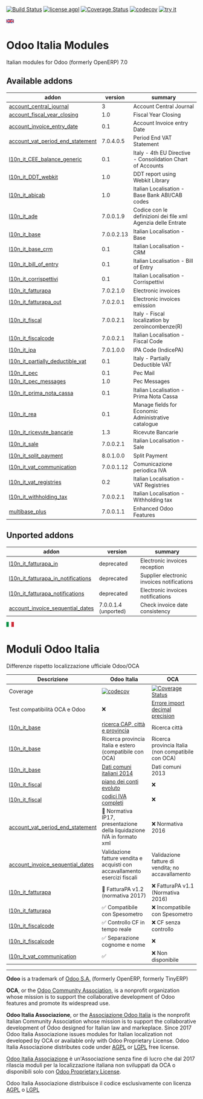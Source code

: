 [![Build Status](https://travis-ci.org/Odoo-Italia-Associazione/l10n-italy.svg?branch=7.0)](https://travis-ci.org/Odoo-Italia-Associazione/l10n-italy)
[![license agpl](https://img.shields.io/badge/licence-AGPL--3-blue.svg)](http://www.gnu.org/licenses/agpl-3.0.html)
[![Coverage Status](https://coveralls.io/repos/github/Odoo-Italia-Associazione/l10n-italy/badge.svg?branch=7.0)](https://coveralls.io/github/Odoo-Italia-Associazione/l10n-italy?branch=7.0)
[![codecov](https://codecov.io/gh/Odoo-Italia-Associazione/l10n-italy/branch/7.0/graph/badge.svg)](https://codecov.io/gh/Odoo-Italia-Associazione/l10n-italy/branch/7.0)
[![try it](http://www.zeroincombenze.it/wp-content/uploads/ci-ct/prd/button-try-it-7.svg)](https://erp7.zeroincombenze.it)


[![en](https://github.com/zeroincombenze/grymb/blob/master/flags/en_US.png)](https://www.facebook.com/groups/openerp.italia/)

Odoo Italia Modules
===================

Italian modules for Odoo (formerly OpenERP) 7.0


[//]: # (addons)


Available addons
----------------
addon | version | summary
--- | --- | ---
[account_central_journal](account_central_journal/) | 3 | Account Central Journal
[account_fiscal_year_closing](account_fiscal_year_closing/) | 1.0 | Fiscal Year Closing
[account_invoice_entry_date](account_invoice_entry_date/) | 0.1 | Account Invoice entry Date
[account_vat_period_end_statement](account_vat_period_end_statement/) | 7.0.4.0.5 | Period End VAT Statement
[l10n_it_CEE_balance_generic](l10n_it_CEE_balance_generic/) | 0.1 | Italy - 4th EU Directive - Consolidation Chart of Accounts
[l10n_it_DDT_webkit](l10n_it_DDT_webkit/) | 1.0 | DDT report using Webkit Library
[l10n_it_abicab](l10n_it_abicab/) | 1.0 | Italian Localisation - Base Bank ABI/CAB codes
[l10n_it_ade](l10n_it_ade/) | 7.0.0.1.9 | Codice con le definizioni dei file xml Agenzia delle Entrate
[l10n_it_base](l10n_it_base/) | 7.0.0.2.13 | Italian Localisation - Base
[l10n_it_base_crm](l10n_it_base_crm/) | 0.1 | Italian Localisation - CRM
[l10n_it_bill_of_entry](l10n_it_bill_of_entry/) | 0.1 | Italian Localisation - Bill of Entry
[l10n_it_corrispettivi](l10n_it_corrispettivi/) | 0.1 | Italian Localisation - Corrispettivi
[l10n_it_fatturapa](l10n_it_fatturapa/) | 7.0.2.1.0 | Electronic invoices
[l10n_it_fatturapa_out](l10n_it_fatturapa_out/) | 7.0.2.0.1 | Electronic invoices emission
[l10n_it_fiscal](l10n_it_fiscal/) | 7.0.0.2.1 | Italy - Fiscal localization by zeroincombenze(R)
[l10n_it_fiscalcode](l10n_it_fiscalcode/) | 7.0.0.2.1 | Italian Localisation - Fiscal Code
[l10n_it_ipa](l10n_it_ipa/) | 7.0.1.0.0 | IPA Code (IndicePA)
[l10n_it_partially_deductible_vat](l10n_it_partially_deductible_vat/) | 0.1 | Italy - Partially Deductible VAT
[l10n_it_pec](l10n_it_pec/) | 0.1 | Pec Mail
[l10n_it_pec_messages](l10n_it_pec_messages/) | 1.0 | Pec Messages
[l10n_it_prima_nota_cassa](l10n_it_prima_nota_cassa/) | 0.1 | Italian Localisation - Prima Nota Cassa
[l10n_it_rea](l10n_it_rea/) | 0.1 | Manage fields for Economic Administrative catalogue
[l10n_it_ricevute_bancarie](l10n_it_ricevute_bancarie/) | 1.3 | Ricevute Bancarie
[l10n_it_sale](l10n_it_sale/) | 7.0.0.2.1 | Italian Localisation - Sale
[l10n_it_split_payment](l10n_it_split_payment/) | 8.0.1.0.0 | Split Payment
[l10n_it_vat_communication](l10n_it_vat_communication/) | 7.0.0.1.12 | Comunicazione periodica IVA
[l10n_it_vat_registries](l10n_it_vat_registries/) | 0.2 | Italian Localisation - VAT Registries
[l10n_it_withholding_tax](l10n_it_withholding_tax/) | 7.0.0.2.1 | Italian Localisation - Withholding tax
[multibase_plus](multibase_plus/) | 7.0.0.1.1 | Enhanced Odoo Features


Unported addons
---------------
addon | version | summary
--- | --- | ---
[l10n_it_fatturapa_in](__unported__/l10n_it_fatturapa_in/) | deprecated | Electronic invoices reception
[l10n_it_fatturapa_in_notifications](__unported__/l10n_it_fatturapa_in_notifications/) | deprecated | Supplier electronic invoices notifications
[l10n_it_fatturapa_notifications](__unported__/l10n_it_fatturapa_notifications/) | deprecated | Electronic invoices notifications
[account_invoice_sequential_dates](account_invoice_sequential_dates/) | 7.0.0.1.4 (unported) | Check invoice date consistency

[//]: # (end addons)


[![it](https://github.com/zeroincombenze/grymb/blob/master/flags/it_IT.png)](https://www.facebook.com/groups/openerp.italia/)

Moduli Odoo Italia
==================

Differenze rispetto localizzazione ufficiale Odoo/OCA

Descrizione | Odoo Italia | OCA
--- | --- | ---
Coverage |  [![codecov](https://codecov.io/gh/Odoo-Italia-Associazione/l10n-italy/branch/7.0/graph/badge.svg)](https://codecov.io/gh/Odoo-Italia-Associazione/l10n-italy/branch/7.0) | [![Coverage Status](https://coveralls.io/repos/OCA/l10n-italy/badge.svg?branch=7.0)](https://coveralls.io/r/OCA/l10n-italy?branch=7.0)
Test compatibilità OCA e Odoo | :x: | [Errore import decimal precision](https://github.com/OCA/OCB/issues/629)
[l10n_it_base](https://github.com/OCA/l10n-italy/tree/7.0/l10n_it_base) | [ricerca CAP, città e provincia](https://www.zeroincombenze.it/nuova-anagrafica-per-il-software-gestionale/) | Ricerca città
[l10n_it_base](https://github.com/OCA/l10n-italy/tree/7.0/l10n_it_base) | Ricerca provincia Italia e estero (compatibile con OCA) | Ricerca provincia Italia (non compatibile con OCA)
[l10n_it_base](https://github.com/OCA/l10n-italy/tree/7.0/l10n_it_base) | [Dati comuni italiani 2014](http://www.shs-av.com/variazione-denominazione-comuni-italiani-2014/) | Dati comuni 2013
[l10n_it_fiscal](https://github.com/OCA/l10n-italy/tree/7.0/l10n_it_fiscal) | [piano dei conti evoluto](https://www.zeroincombenze.it/il-piano-dei-conti-2/) | :x:
[l10n_it_fiscal](https://github.com/OCA/l10n-italy/tree/7.0/l10n_it_fiscal) | [codici IVA completi](http://wiki.zeroincombenze.org/it/Odoo/7.0/man/codici_IVA) | :x:
[account_vat_period_end_statement](https://github.com/zeroincombenze/l10n-italy/tree/7.0/account_vat_period_end_statement) | :calendar: Normativa IP17,  presentazione della liquidazione IVA in formato xml | :x: Normativa 2016
[account_invoice_sequential_dates](https://github.com/zeroincombenze/l10n-italy/tree/7.0/account_invoice_sequential_dates) | Validazione fatture vendita e acquisti con accavallamento esercizi fiscali | Validazione fatture di vendita; no accavallamento
[l10n_it_fatturapa](l10n_it_fatturapa/)| :calendar: FatturaPA v1.2 (normativa 2017) | :x: FatturaPA v1.1 (Normativa 2016)
[l10n_it_fatturapa](l10n_it_fatturapa/)| :white_check_mark: Compatibile con Spesometro | :x: Incompatibile con Spesometro
[l10n_it_fiscalcode](l10n_it_fiscalcode/)| :white_check_mark: Controllo CF in tempo reale | :x: CF senza controllo
[l10n_it_fiscalcode](l10n_it_fiscalcode/)| :white_check_mark: Separazione cognome e nome | :x:
[l10n_it_vat_communication](l10n_it_vat_communication/) | :white_check_mark: | :x: Non disponibile

[//]: # (copyright)

----

**Odoo** is a trademark of [Odoo S.A.](https://www.odoo.com/) (formerly OpenERP, formerly TinyERP)

**OCA**, or the [Odoo Community Association](http://odoo-community.org/), is a nonprofit organization whose
mission is to support the collaborative development of Odoo features and
promote its widespread use.

**Odoo Italia Associazione**, or the [Associazione Odoo Italia](https://www.odoo-italia.org/)
is the nonprofit Italian Community Association whose mission
is to support the collaborative development of Odoo designed for Italian law and markeplace.
Since 2017 Odoo Italia Associazione issues modules for Italian localization not developed by OCA
or available only with Odoo Proprietary License.
Odoo Italia Associazione distributes code under [AGPL](https://www.gnu.org/licenses/agpl-3.0.html) or [LGPL](https://www.gnu.org/licenses/lgpl.html) free license.

[Odoo Italia Associazione](https://www.odoo-italia.org/) è un'Associazione senza fine di lucro
che dal 2017 rilascia moduli per la localizzazione italiana non sviluppati da OCA
o disponibili solo con [Odoo Proprietary License](https://www.odoo.com/documentation/user/9.0/legal/licenses/licenses.html).

Odoo Italia Associazione distribuisce il codice esclusivamente con licenza [AGPL](https://www.gnu.org/licenses/agpl-3.0.html) o [LGPL](https://www.gnu.org/licenses/lgpl.html)

[//]: # (end copyright)



